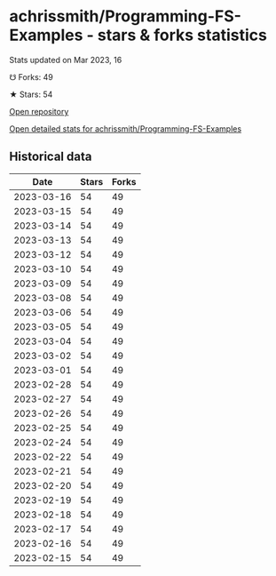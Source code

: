 # achrissmith/Programming-FS-Examples - stars & forks statistics

Stats updated on Mar 2023, 16

☋ Forks: 49

★ Stars: 54

[Open repository](https://github.com/achrissmith/Programming-FS-Examples)

[Open detailed stats for achrissmith/Programming-FS-Examples](https://reviewgithub.com/rep/achrissmith/Programming-FS-Examples)

## Historical data
| Date | Stars | Forks |
|------|-------|-------|
| 2023-03-16 | 54 | 49 | 
| 2023-03-15 | 54 | 49 | 
| 2023-03-14 | 54 | 49 | 
| 2023-03-13 | 54 | 49 | 
| 2023-03-12 | 54 | 49 | 
| 2023-03-10 | 54 | 49 | 
| 2023-03-09 | 54 | 49 | 
| 2023-03-08 | 54 | 49 | 
| 2023-03-06 | 54 | 49 | 
| 2023-03-05 | 54 | 49 | 
| 2023-03-04 | 54 | 49 | 
| 2023-03-02 | 54 | 49 | 
| 2023-03-01 | 54 | 49 | 
| 2023-02-28 | 54 | 49 | 
| 2023-02-27 | 54 | 49 | 
| 2023-02-26 | 54 | 49 | 
| 2023-02-25 | 54 | 49 | 
| 2023-02-24 | 54 | 49 | 
| 2023-02-22 | 54 | 49 | 
| 2023-02-21 | 54 | 49 | 
| 2023-02-20 | 54 | 49 | 
| 2023-02-19 | 54 | 49 | 
| 2023-02-18 | 54 | 49 | 
| 2023-02-17 | 54 | 49 | 
| 2023-02-16 | 54 | 49 | 
| 2023-02-15 | 54 | 49 | 

